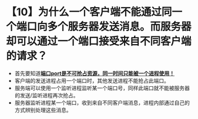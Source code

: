 # 【10】为什么一个客户端不能通过同一个端口向多个服务器发送消息。而服务器却可以通过一个端口接受来自不同客户端的请求？
- 首先要知道<u>**端口port是不可抢占资源，同一时间只能被一个进程使用！**</u>
- 客户端的发送进程占用一个端口时，其他发送进程不能抢占此端口。
- 服务端可以使用一个监听进程监听某一个端口号，同样此端口就不能被服务器的发送/监听进程再次抢占。
- 服务器监听进程某一个端口，收到来自不同客户端消息，进程内部通过自己的方式辨别处理这些消息。